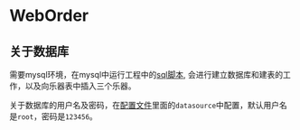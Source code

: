 # WebOrder
## 关于数据库
需要mysql环境，在mysql中运行工程中的[sql脚本](databaseInitial.sql), 会进行建立数据库和建表的工作，以及向乐器表中插入三个乐器。

关于数据库的用户名及密码，在[配置文件](src/main/resources/application.yml)里面的`datasource`中配置，默认用户名是`root`，密码是`123456`。
